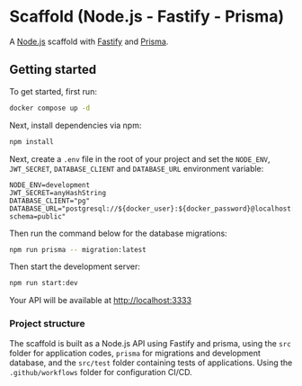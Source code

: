 # Scaffold (Node.js - Fastify - Prisma)

A [Node.js](https://nodejs.org/en) scaffold with [Fastify](https://fastify.dev/) and [Prisma](https://www.prisma.io/).

## Getting started

To get started, first run:

```bash
docker compose up -d
```

Next, install dependencies via npm:

```bash
npm install
```

Next, create a `.env` file in the root of your project and set the `NODE_ENV`, `JWT_SECRET`, `DATABASE_CLIENT` and `DATABASE_URL` environment variable:

```env
NODE_ENV=development
JWT_SECRET=anyHashString
DATABASE_CLIENT="pg"
DATABASE_URL="postgresql://${docker_user}:${docker_password}@localhost:5432/${docker_database}?schema=public"
```

Then run the command below for the database migrations:

```bash
npm run prisma -- migration:latest
```

Then start the development server:

```bash
npm run start:dev
```

Your API will be available at [http://localhost:3333](http://localhost:3333)

### Project structure

The scaffold is built as a Node.js API using Fastify and prisma, using the `src` folder for application codes, `prisma` for migrations and development database, and the `src/test` folder containing tests of applications. Using the `.github/workflows` folder for configuration CI/CD.
